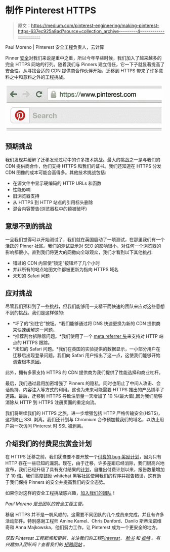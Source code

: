 # 制作 Pinterest HTTPS

> 原文：<https://medium.com/pinterest-engineering/making-pinterest-https-637ec925a8ad?source=collection_archive---------4----------------------->

Paul Moreno | Pinterest 安全工程负责人，云计算

Pinner [安全](https://engineering.pinterest.com/post/111577153239/fighting-spam-at-pinterest)对我们来说是重中之重，所以今年早些时候，我们加入了越来越多的完全 HTTPS 网站的行列。随着我们与 Pinners 建立信任，它一下子就显著提高了安全性。从寻找合适的 CDN 提供商合作伙伴开始，迁移到 HTTPS 带来了许多意料之中和意料之外的工程挑战。

![](img/dcdf139b2c4253a3dc7d0802c5fa5344.png)

## 预期挑战

我们发现并缓解了迁移发现过程中的许多技术挑战。最大的挑战之一是与我们的 CDN 提供商合作，他们支持 HTTPS 和我们的证书。我们还知道在 HTTPS 分发 CDN 图像的成本可能会高得多。其他技术挑战包括:

*   在源文件中显示硬编码的 HTTP URLs 和函数
*   性能影响
*   旧浏览器支持
*   从 HTTPS 到 HTTP 站点的引用标头删除
*   混合内容警告(浏览器栏中的锁被破坏)

## 意想不到的挑战

一旦我们觉得可以开始测试了，我们就在英国启动了一项测试，在那里我们有一个活跃的 Pinner 社区。我们的测试显示对 SEO 的影响很小，对任何一个浏览器的影响都很小。直到我们将更大的网撒向全球观众，我们才看到以下其他挑战:

*   错过的 CDN 内容使“锁定”按钮坏了几个小时
*   并非所有的站点地图文件都被更新为指向 HTTPS 域名
*   未知的 Safari 问题

## 应对挑战

尽管我们预料到了一些挑战，但我们能够用一支精干而快速的团队来应对这些意想不到的挑战。我们是这样做的:

*   *坏了的“别住它”按钮。*我们能够通过将 DNS 快速更换为新的 CDN 提供商来快速缓解这一问题。
*   *推荐割台拆除器问题。*我们使用了一个 [meta referrer 头](https://wiki.whatwg.org/wiki/Meta_referrer)来支持对 HTTP 站点的 HTTPS 跟踪。
*   *未知的 Safari 问题。*我们在英国的实验提供的数据显示，一小部分用户在迁移后出现登录问题。我们向 Safari 用户指出了这一点，这使我们能够开始调查根本原因。

此外，拥有多家支持 HTTPS 的 CDN 提供商为我们提供了性能选择和商业杠杆。

最后，我们通过启用加密增强了 Pinners 的隐私，同时也阻止了中间人攻击、会话劫持、内容注入等方式的利用。这也为未来可能需要 HTTPS 推出的产品铺平了道路。最后，迁移到 HTTPS 导致注册量一天增加了 10 %(最大值),因为我们能够消除从 HTTP 到 HTTPS 注册页面的重定向流。

我们将继续我们的 HTTPS 之旅，进一步增强包括 HTTP 严格传输安全(HSTS)，这将防止 SSL 剥离。我们还计划与 Chromium 合作预加载我们的域名，以防止用户第一次访问 Pinterest 时 SSL 被剥离。

## 介绍我们的付费昆虫赏金计划

在 HTTPS 迁移之前，我们犹豫要不要开放一个[付费的 bug 奖励计划](https://bugcrowd.com/pinterest)，因为只有 HTTP 存在一些已知的漏洞。现在，由于迁移，许多差距已经消除，我们很高兴地宣布，我们已经升级了具有支付结果的[计划](https://engineering.pinterest.com/post/87023541604/introducing-our-bug-bounty-program)，自推出付费计划以来，报告数量增加了 10 倍。我们高度鼓励 whitehat 黑客社区使用我们的程序并报告错误，这有助于我们保持 Pinners 的安全并提高我们的安全态势。

如果你对这样的安全工程挑战感兴趣，[加入我们的团队](https://about.pinterest.com/en/careers/engineering)！

*Paul Moreno 是云团队的安全工程主管。*

移居 HTTPS 并不是一帆风顺的。这需要不同团队的几个成员来完成，并且有许多活动部件。特别感谢工程师 Amine Kamel、Chris Danford、Danilo 斯蒂法诺维奇和 Anna Majkowska，他们努力工作，让 Pinterest 成为一个更安全的地方。

*获取 Pinterest 工程新闻和更新，关注我们的工程*[*Pinterest*](https://www.pinterest.com/malorie/pinterest-engineering-news/)*，* [*脸书*](https://www.facebook.com/pinterestengineering) *和* [*推特*](https://twitter.com/PinterestEng) *。有兴趣加入团队吗？查看我们的* [*招聘网站*](https://about.pinterest.com/en/careers/engineering-product) *。*